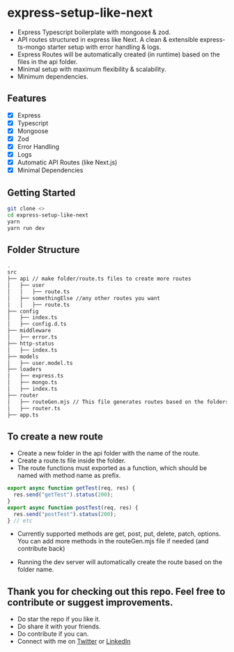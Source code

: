 # express-setup-like-next

- Express Typescript boilerplate with mongoose & zod.
- API routes structured in express like Next. A clean & extensible express-ts-mongo starter setup with error handling & logs.
- Express Routes will be automatically created (in runtime) based on the files in the api folder.
- Minimal setup with maximum flexibility & scalability.
- Minimum dependencies.

## Features

- [x] Express
- [x] Typescript
- [x] Mongoose
- [x] Zod
- [x] Error Handling
- [x] Logs
- [x] Automatic API Routes (like Next.js)
- [x] Minimal Dependencies

## Getting Started

```bash
git clone <>
cd express-setup-like-next
yarn
yarn run dev
```

## Folder Structure

```bash
.
src
├── api // make folder/route.ts files to create more routes
│   ├── user
│   │   ├── route.ts
│   ├── somethingElse //any other routes you want
│   │   ├── route.ts
├── config
│   ├── index.ts
│   ├── config.d.ts
├── middleware
│   ├── error.ts
├── http-status
│   ├── index.ts
├── models
│   ├── user.model.ts
├── loaders
│   ├── express.ts
│   ├── mongo.ts
│   ├── index.ts
├── router
│   ├── routeGen.mjs // This file generates routes based on the folders/files in the api folder
│   ├── router.ts
├── app.ts
```

## To create a new route

- Create a new folder in the api folder with the name of the route.
- Create a route.ts file inside the folder.
- The route functions must exported as a function, which should be named with method name as prefix.

```typescript
export async function getTest(req, res) {
  res.send("getTest").status(200);
}
export async function postTest(req, res) {
  res.send("postTest").status(200);
} // etc
```

- Currently supported methods are get, post, put, delete, patch, options. You can add more methods in the routeGen.mjs file if needed (and contribute back)

- Running the dev server will automatically create the route based on the folder name.

## Thank you for checking out this repo. Feel free to contribute or suggest improvements.

- Do star the repo if you like it.
- Do share it with your friends.
- Do contribute if you can.
- Connect with me on [Twitter](https://twitter.com/PrakharTandon29) or [LinkedIn](https://www.linkedin.com/in/prakhar-tandon-dev/)

